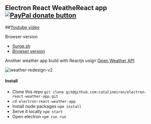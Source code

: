 Electron React WeatheReact app <span class="badge-paypal"><a href="https://www.paypal.com/cgi-bin/webscr?cmd=_donations&business=mironcatalin%40gmail%2ecom&lc=RO&item_name=React%20Weather%20app&item_number=13&currency_code=USD&bn=PP%2dDonationsBF%3abtn_donateCC_LG%2egif%3aNonHosted" title="Donate to this project using Paypal"><img src="https://img.shields.io/badge/paypal-donate-green.svg" alt="PayPal donate button" /></a></span>
-----

##[Youtube video](https://www.youtube.com/embed/FAZLX_5hS2s)


Browser version

- [Surge.sh](http://weather.surge.sh/)
- [Browser version](http://catalinmiron.github.io/weathereact/)

Another weather app build with Reactjs usign [Open Weather API](http://openweathermap.org/api)

![weather-redesign-v2](https://cloud.githubusercontent.com/assets/2805320/10529403/5f098278-73a6-11e5-9e9d-807daa26762c.gif)


#### Install

- Clone this repo `git clone git@github.com:catalinmiron/electron-react-weather-app.git`
- `cd electron-react-weather-app`
- Install node packages `npm install`
- Serve it locally `npm start`
- Open electron `npm run run`
